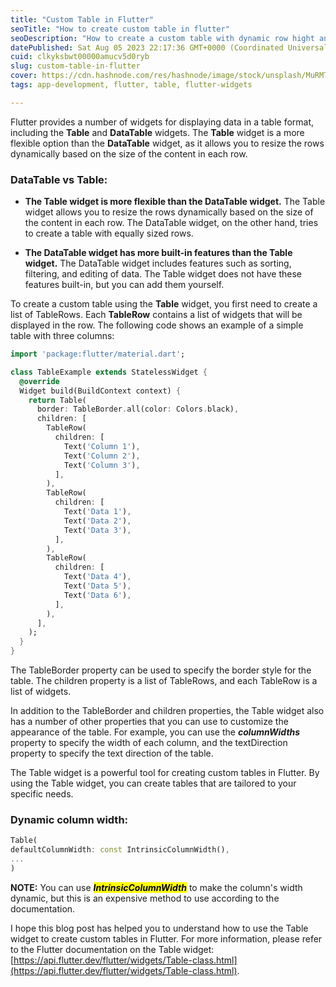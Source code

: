 ```yaml
---
title: "Custom Table in Flutter"
seoTitle: "How to create custom table in flutter"
seoDescription: "How to create a custom table with dynamic row hight and column width in flutter using Table widget"
datePublished: Sat Aug 05 2023 22:17:36 GMT+0000 (Coordinated Universal Time)
cuid: clkyksbwt00000amucv5d0ryb
slug: custom-table-in-flutter
cover: https://cdn.hashnode.com/res/hashnode/image/stock/unsplash/MuRMTbd8s3Y/upload/501458fb33fd14491859e63bb4038409.jpeg
tags: app-development, flutter, table, flutter-widgets

---
```


Flutter provides a number of widgets for displaying data in a table format, including the **Table** and **DataTable** widgets. The **Table** widget is a more flexible option than the **DataTable** widget, as it allows you to resize the rows dynamically based on the size of the content in each row.

### DataTable vs Table:

* **The Table widget is more flexible than the DataTable widget.** The Table widget allows you to resize the rows dynamically based on the size of the content in each row. The DataTable widget, on the other hand, tries to create a table with equally sized rows.
    
* **The DataTable widget has more built-in features than the Table widget.** The DataTable widget includes features such as sorting, filtering, and editing of data. The Table widget does not have these features built-in, but you can add them yourself.
    

To create a custom table using the **Table** widget, you first need to create a list of TableRows. Each **TableRow** contains a list of widgets that will be displayed in the row. The following code shows an example of a simple table with three columns:

```dart
import 'package:flutter/material.dart';

class TableExample extends StatelessWidget {
  @override
  Widget build(BuildContext context) {
    return Table(
      border: TableBorder.all(color: Colors.black),
      children: [
        TableRow(
          children: [
            Text('Column 1'),
            Text('Column 2'),
            Text('Column 3'),
          ],
        ),
        TableRow(
          children: [
            Text('Data 1'),
            Text('Data 2'),
            Text('Data 3'),
          ],
        ),
        TableRow(
          children: [
            Text('Data 4'),
            Text('Data 5'),
            Text('Data 6'),
          ],
        ),
      ],
    );
  }
}
```

The TableBorder property can be used to specify the border style for the table. The children property is a list of TableRows, and each TableRow is a list of widgets.

In addition to the TableBorder and children properties, the Table widget also has a number of other properties that you can use to customize the appearance of the table. For example, you can use the ***columnWidths*** property to specify the width of each column, and the textDirection property to specify the text direction of the table.

The Table widget is a powerful tool for creating custom tables in Flutter. By using the Table widget, you can create tables that are tailored to your specific needs.

### Dynamic column width:

```dart
Table(      
defaultColumnWidth: const IntrinsicColumnWidth(),
...
)
```

**NOTE:** You can use ***<mark>IntrinsicColumnWidth</mark>*** to make the column's width dynamic, but this is an expensive method to use according to the documentation.

I hope this blog post has helped you to understand how to use the Table widget to create custom tables in Flutter. For more information, please refer to the Flutter documentation on the Table widget: [https://api.flutter.dev/flutter/widgets/Table-class.html](https://api.flutter.dev/flutter/widgets/Table-class.html).